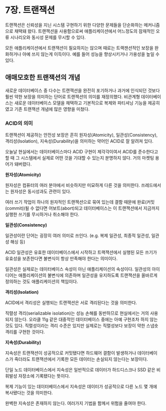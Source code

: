 # 7장. 트랜잭션

트랜잭션은 신뢰성을 지닌 시스템 구현하기 위한 다양한 문제들을 단순화하는 메커니즘으로 채택돼 왔다. 트랜잭션을 사용함으로써 애플리케이션에서 어느정도의 잠재적인 오류 시나리오와 동시성 문제를 무시할 수 있다.

모든 애플리케이션에서 트랜잭션이 필요하지는 않으며 때로는 트랙잰션적인 보장을 완화하거나 아예 쓰지 않는게 이득이다. 예를 들어 성능을 향상시키거나 가용성을 높일 수 있다.

## 애매모호한 트랜잭션의 개념

새로운 데이터베이스 중 다수는 트랜잭션을 완전히 포기하거나 과거에 인식되던 것보다 훨씬 약한 보장을 의미하는 단어로 트랜잭션의 의미를 재정의했다. 비관계형 데이터베이스는 새로운 데이터베이스 모델을 채택하고 기본적으로 복제와 파티셔닝 기능을 제공히였고 기존 트랜잭션 개념에 많은 영향을 미쳤다.

### ACID의 의미

트랜잭션이 제공하는 안전성 보장은 흔히 원자성(Atomicity), 일관성(Consistency), 격리성(Isolation), 지속성(Durability)을 의미하는 약어인 ACID로 잘 알려져 있다.

오늘날 현실에서는 데이터베이스마다 ACID 구현이 제각각이여서 ACID를 준수한다고 할 때 그 시스템에서 실제로 어떤 것을 기대할 수 있는지 분명하지 않다. 거의 마켓팅 용어가 돼버렸다.

**원자성(Atomicity)**

원자성은 컴퓨터의 여러 분야에서 비슷하지만 미묘하게 다른 것을 의미한다. 쓰레드에서는 원자성은 동시성과도 관련이 있다.

여러 쓰기 작업이 하나의 원자적인 트랜잭션으로 묶여 있는데 결함 때문에 완료(커밋(commit))될 수 없다면 어보트(abort)되고 데이터베이스는 이 트랜잭션에서 지금까지 실행한 쓰기를 무시하거나 취소해야 한다.

**일관성(Consistency)**

일관성이란 단어는 굉장히 여러 의미로 쓰인다. (e.g. 복제 일관성, 최종적 일관성, 일관성 해싱 등)

ACID 일관성은 유효한 데이터베이스에서 시작하고 트랙잭션에서 실행된 모든 쓰기가 유효성을 보존한다면 불변식이 항상 만족해야 한다는 의미이다. 

일관성은 실제로는 데이터베이스 속성이 아닌 애플리케이션의 속성이다. 일관성의 아이디어는 애플리케이션의 불변식에 의존하며 일관성을 유지하도록 트랜잭션을 올바르게 정의하는 것도 애플리케이션의 책임이다. 

**격리성(Isolation)**

ACID에서 격리성은 실행되는 트랜잭션은 서로 격리된다는 것을 의미한다.

직렬성 격리(serializable isolation)는 성능 손해를 동반하므로 현실에서는 거의 사용되지 않는다. 오라클 11g 같은 대중적인 데이터베이스 중에는 아예 구현조차 하지 않는 것도 있다. 직렬성이라는 격리 수준은 있지만 실제로는 직렬성보다 보장이 약한  스냅숏 격리를 구현한 것이다.

**지속성(Durability)**

지속성은 트랜잭션이 성공적으로 커밋됐다면 하드웨어 결함이 발생하거나 데이터베이스가 죽더라도 트랜잭션에서 기록한 모든 데이터는 손실되지 않는다는 보장이다.

단일 노드 데이터베이스에서 지속성은 일반적으로 데이터가 하드디스크나 SSD 같은 비휘발성 자장소에 기록됐다는 뜻이다.

복제 기능이 있는 데이터베이스에서 지속성은 데이터가 성공적으로 다른 노드 몇 개에 복사됐다는 것을 의미한다.

완벽한 지속성은 존재하지 않는다. 여러가지 기법을 함께서 위험을 줄여야 한다.
